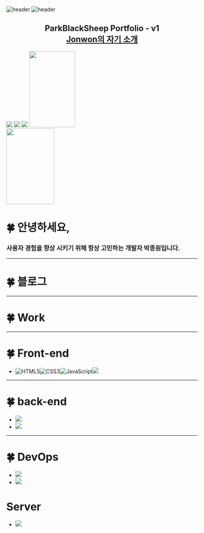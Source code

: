 ![header](https://capsule-render.vercel.app/api?type=waving&color=gradient&height=120&animation=fadeIn&section=footer&text=🚗💨&fontAlign=70)
![header](https://capsule-render.vercel.app/api?type=waving&color=auto&height=150&section=header&text=Portpolio&fontSize=90)
<h2 align="center">
  ParkBlackSheep Portfolio  - v1 <br/>
     <a href="https://m.naver.com/" target="_blank">Jonwon의 자기 소개</a>
</h2>
<img src="https://img.shields.io/badge/-Bootstrap-05122A?style=flat&logo=bootstrap&logoColor=563D7C"/>
<img src="https://img.shields.io/badge/-CSS-05122A?style=flat&logo=CSS3&logoColor=1572B6"/>
<img src="https://img.shields.io/badge/-HTML-05122A?style=flat&logo=HTML5"/>

<a href="s">
  <img src="https://github-readme-stats.vercel.app/api?username=parkblacksheep&theme=tokyonight&show_icons=true" width="49%" height="200px"/>
</a>
<a href="s">
  <img src="https://github-readme-stats.vercel.app/api/top-langs/?username=parkblacksheep&exclude_repo=parkblacksheep.github.io&layout=compact&theme=tokyonight" width="50%" height="200px"/>
</a>
<br/>

# 🍀 안녕하세요, 
### 사용자 경험을 향상 시키기 위해 항상 고민하는 개발자 박종원입니다.
-------------
# 🍀 블로그
-------------
# 🍀 Work
--------------
# 🍀 Front-end
- <img alt="HTML5" src="https://img.shields.io/badge/HTML5-E34F26?style=flat-square&logo=HTML5&logoColor=white"/><img alt="CSS3" src="https://img.shields.io/badge/CSS3-1572B6?style=flat-square&logo=CSS3&logoColor=white"/><img alt="JavaScript" src="https://img.shields.io/badge/JavaScript-F7DF1E?style=flat-square&logo=JavaScript&logoColor=white"/><img src="https://img.shields.io/badge/Next.js-000000?style=flat-square&amp;logo=Next.js&amp;logoColor=white">
--------------
# 🍀 back-end
- <img src="https://img.shields.io/badge/java-007396?style=flat-square&logo=java&logoColor=white"/>
- <img src="https://img.shields.io/badge/Spring-6DB33F?style=flat-square&logo=Spring&logoColor=white"/>
-------
# 🍀 DevOps
- <img src="https://img.shields.io/badge/Docker-2496ED?style=flat-square&logo=Docker&logoColor=white"/>
- <img src="https://img.shields.io/badge/GitHub-181717?style=flat-square&logo=GitHub&logoColor=white"/>
# Server
- <img src="https://img.shields.io/badge/Apache Tomcat-F8DC75?style=flat-square&logo=apachetomcat&logoColor=black"/>
